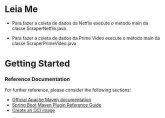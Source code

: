 # Leia Me
* Para fazer a coleta de dados da Netflix execute o metodo main da classe ScraperNetflix.java

* Para fazer a coleta de dados da Prime Video execute o método main da classe ScraperPrimeVideo.java

# Getting Started

### Reference Documentation
For further reference, please consider the following sections:

* [Official Apache Maven documentation](https://maven.apache.org/guides/index.html)
* [Spring Boot Maven Plugin Reference Guide](https://docs.spring.io/spring-boot/docs/2.7.16-SNAPSHOT/maven-plugin/reference/html/)
* [Create an OCI image](https://docs.spring.io/spring-boot/docs/2.7.16-SNAPSHOT/maven-plugin/reference/html/#build-image)


